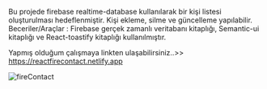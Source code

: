 Bu projede firebase realtime-database kullanılarak bir kişi listesi oluşturulması hedeflenmiştir. Kişi ekleme, silme ve güncelleme yapılabilir. Beceriler/Araçlar : Firebase gerçek zamanlı veritabanı kitaplığı, Semantic-ui kitaplığı ve React-toastify kitaplığı kullanılmıştır.

Yapmış olduğum çalışmaya linkten ulaşabilirsiniz..>> https://reactfirecontact.netlify.app

![fireContact](https://user-images.githubusercontent.com/93797206/193260372-3c487eb4-2bf8-4bf3-879d-cae5804aa4d3.gif)

